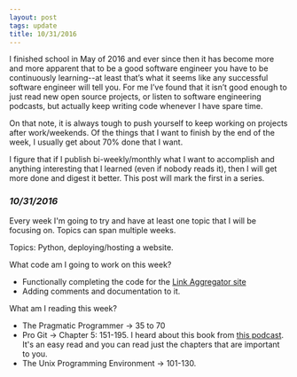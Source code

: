```yaml
---
layout: post
tags: update
title: 10/31/2016
---
```

I finished school in May of 2016 and ever since then it has become more and more apparent that to be a good software engineer you have to be continuously learning--at least that’s what it seems like any successful software engineer will tell you. For me I’ve found that it isn’t good enough to just read new open source projects, or listen to software engineering podcasts, but actually keep writing code whenever I have spare time.

On that note, it is always tough to push yourself to keep working on projects after work/weekends. Of the things that I want to finish by the end of the week, I usually get about 70% done that I want.

I figure that if I publish bi-weekly/monthly what I want to accomplish and anything interesting that I learned (even if nobody reads it), then I will get more done and digest it better. This post will mark the first in a series.

### _10/31/2016_

Every week I'm going to try and have at least one topic that I will be focusing on. Topics can span multiple weeks.

Topics: Python, deploying/hosting a website.

What code am I going to work on this week?

- Functionally completing the code for the [Link Aggregator site](https://github.com/connormurray7/link-aggregator)
- Adding comments and documentation to it.

What am I reading this week?

- The Pragmatic Programmer -> 35 to 70
- Pro Git -> Chapter 5: 151-195. I heard about this book from [this podcast](http://softwareengineeringdaily.com/2016/04/06/git-workflows-tim-pettersen/). It's an easy read and you can read just the chapters that are important to you.
- The Unix Programming Environment -> 101-130.
